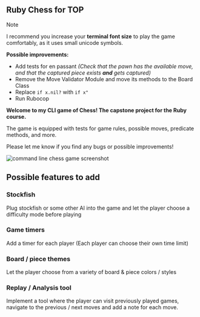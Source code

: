 ## Ruby Chess for TOP

> [!NOTE]
> I recommend you increase your **terminal font size** to play
> the game comfortably, as it uses small unicode symbols.

**Possible improvements:**
- Add tests for en passant
*(Check that the pawn has the available move,
and that the captured piece exists **and** gets captured)*
- Remove the Move Validator Module and move its methods to the Board Class
- Replace `if x.nil?` with `if x"`
- Run Rubocop

**Welcome to my CLI game of Chess! The capstone project for the Ruby course.**

The game is equipped with tests for game rules,
possible moves, predicate methods, and more.

Please let me know if you find any bugs or possible improvements!

![command line chess game screenshot](https://i.imgur.com/ZrWICEL.png)

## Possible features to add

### Stockfish
Plug stockfish or some other AI into the game and let the player choose a difficulty mode before playing

### Game timers
Add a timer for each player (Each player can choose their own time limit)

### Board / piece themes
Let the player choose from a variety of board & piece colors / styles

### Replay / Analysis tool
Implement a tool where the player can visit previously played games, navigate to the previous / next moves and add a note for each move.
